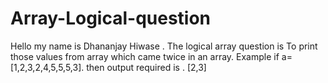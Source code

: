 # Array-Logical-question
Hello my name is Dhananjay Hiwase .
The logical array question is 
To print those values from array which came twice in an array.
Example if a=[1,2,3,2,4,5,5,5,3].
then output required is .
[2,3]